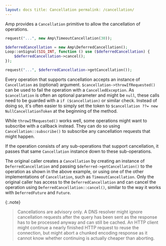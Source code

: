 ```yaml
---
layout: docs title: Cancellation permalink: /cancellation/
---
```

Amp provides a `Cancellation` primitive to allow the cancellation of operations.

```php
request("...", new Amp\TimeoutCancellation(30));
```

```php
$deferredCancellation = new Amp\DeferredCancellation();
Loop::onSignal(SIG_INT, function () use ($deferredCancellation) {
    $deferredCancellation->cancel();
});

request("...", $deferredCancellation->getCancellation());
```

Every operation that supports cancellation accepts an instance of `Cancellation` as (optional)
argument. `$cancellation->throwIfRequested()` can be used to fail the operation with a `CancelledException`.
As `$cancellation` is often an optional parameter and might be `null`, these calls need to be guarded with
a `if ($cancellation)` or similar check. Instead of doing so, it's often easier to simply set the token
to `$cancellation ??= new NullCancellationToken` at the beginning of the method.

While `throwIfRequested()` works well, some operations might want to subscribe with a callback instead. They can do so
using `Cancellation::subscribe()` to subscribe any cancellation requests that might happen.

If the operation consists of any sub-operations that support cancellation, it passes that same `Cancellation`
instance down to these sub-operations.

The original caller creates a `Cancellation` by creating an instance of `DeferredCancellation` and
passing `$deferred->getCancellation()` to the operation as shown in the above example, or using one of the other
implementations of `Cancellation`, such as `TimeoutCancellation`. Only the original caller has access to
the `DeferredCancellation` and can cancel the operation using `DeferredCancellation::cancel()`, similar to the way it
works with `DeferredFuture` and `Future`.

{:.note}
> Cancellations are advisory only. A DNS resolver might ignore cancellation requests after the query has been sent as the response has to be processed anyway and can still be cached. An HTTP client might continue a nearly finished HTTP request to reuse the connection, but might abort a chunked encoding response as it cannot know whether continuing is actually cheaper than aborting.
